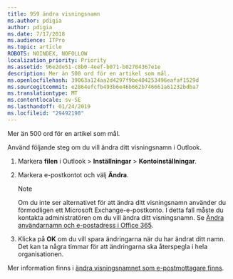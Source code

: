 ```yaml
---
title: 959 ändra visningsnamn
ms.author: pdigia
author: pdigia
ms.date: 7/17/2018
ms.audience: ITPro
ms.topic: article
ROBOTS: NOINDEX, NOFOLLOW
localization_priority: Priority
ms.assetid: 96e2de51-c8b0-4eef-b071-b02784367e1e
description: Mer än 500 ord för en artikel som mål.
ms.openlocfilehash: 39063a124aa2d4297f9be404253496eafaf1529d
ms.sourcegitcommit: e2864efcfb493b6e46b662b746661a61232bdba7
ms.translationtype: MT
ms.contentlocale: sv-SE
ms.lasthandoff: 01/24/2019
ms.locfileid: "29492198"
---
```

Mer än 500 ord för en artikel som mål.
  
Använd följande steg om du vill ändra ditt visningsnamn i Outlook.
  
1. Markera **filen** i Outlook \> **Inställningar** \> **Kontoinställningar**.
    
2. Markera e-postkontot och välj **Ändra**.
    
    > [!NOTE]
    > Om du inte ser alternativet för att ändra ditt visningsnamn använder du förmodligen ett Microsoft Exchange-e-postkonto. I detta fall måste du kontakta administratören om du vill ändra ditt visningsnamn. Se [Ändra användarnamn och e-postadress i Office 365](https://support.office.com/article/fb5ac074-e203-4e1f-9843-b9d1a3e03297.aspx). 
  
3. Klicka på **OK** om du vill spara ändringarna när du har ändrat ditt namn. Det kan ta några timmar för att ändringarna ska återspegla i hela organisationen. 
    
Mer information finns i [ändra visningsnamnet som e-postmottagare finns](https://support.office.com/article/2b53331a-ba2a-4803-88dc-ac9fe376c8a9.aspx).
  

